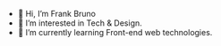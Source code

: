 - 👋 Hi, I’m Frank Bruno
- 👀 I’m interested in Tech & Design.
- 🌱 I’m currently learning Front-end web technologies.

<!---
- 💞️ I’m looking to collaborate on ...
- 📫 How to reach me ...

linoriva66/linoriva66 is a ✨ special ✨ repository because its `README.md` (this file) appears on your GitHub profile.
You can click the Preview link to take a look at your changes.
--->
